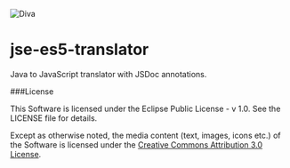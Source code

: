 ![Diva](https://lh6.googleusercontent.com/-gT2NAWpAmUE/UuTEa1MkGJI/AAAAAAAAAEQ/0iHEf1aIWa4/w718-h364-no/diva.jpg)

jse-es5-translator
==================

Java to JavaScript translator with JSDoc annotations.

###License

This Software is licensed under the Eclipse Public License - v 1.0. See the LICENSE file for details.

Except as otherwise noted, the media content (text, images, icons etc.) of the Software is licensed under the [Creative Commons Attribution 3.0 License](http://creativecommons.org/licenses/by/3.0/).
